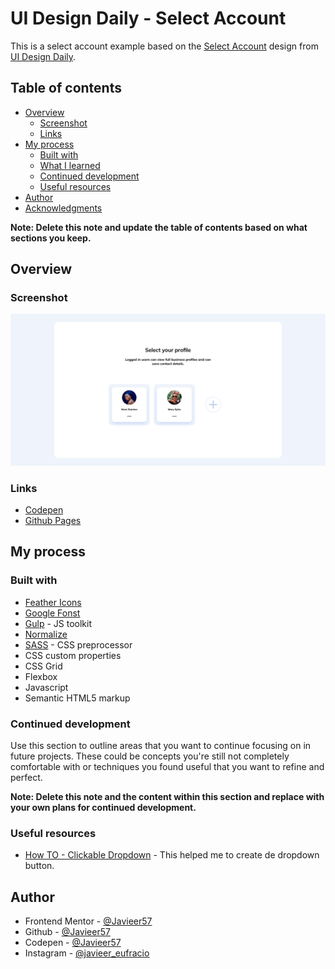 # UI Design Daily - Select Account

This is a select account example based on the [Select Account](https://www.uidesigndaily.com/posts/figma-select-account-card-section-day-1464) design from [UI Design Daily](https://www.uidesigndaily.com/).

## Table of contents

-   [Overview](#overview)
    -   [Screenshot](#screenshot)
    -   [Links](#links)
-   [My process](#my-process)
    -   [Built with](#built-with)
    -   [What I learned](#what-i-learned)
    -   [Continued development](#continued-development)
    -   [Useful resources](#useful-resources)
-   [Author](#author)
-   [Acknowledgments](#acknowledgments)

**Note: Delete this note and update the table of contents based on what sections you keep.**

## Overview

### Screenshot

![](./app/img/screenshot.png)

### Links

-   [Codepen](https://your-solution-url.com)
-   [Github Pages](https://your-live-site-url.com)

## My process

### Built with

-   [Feather Icons](https://feathericons.com/)
-   [Google Fonst](https://fonts.google.com/)
-   [Gulp](https://gulpjs.com/) - JS toolkit
-   [Normalize](https://necolas.github.io/normalize.css/)
-   [SASS](https://sass-lang.com/) - CSS preprocessor
-   CSS custom properties
-   CSS Grid
-   Flexbox
-   Javascript
-   Semantic HTML5 markup

### Continued development

Use this section to outline areas that you want to continue focusing on in future projects. These could be concepts you're still not completely comfortable with or techniques you found useful that you want to refine and perfect.

**Note: Delete this note and the content within this section and replace with your own plans for continued development.**

### Useful resources

-   [How TO - Clickable Dropdown](https://www.w3schools.com/howto/howto_js_dropdown.asp) - This helped me to create de dropdown button.

## Author

-   Frontend Mentor - [@Javieer57](https://www.frontendmentor.io/profile/Javieer57)
-   Github - [@Javieer57](https://github.com/Javieer57)
-   Codepen - [@Javieer57](https://codepen.io/Javieer57)
-   Instagram - [@javieer_eufracio](https://www.instagram.com/javieer_eufracio/)
